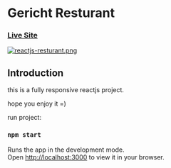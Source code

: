 # Gericht Resturant

### [Live Site](https://hadis-gericht-resturant.netlify.app)

[![reactjs-resturant.png](https://i.postimg.cc/GppjkJf6/reactjs-resturant.png)](https://postimg.cc/18L6S6sK)

## Introduction
this is a fully responsive reactjs project.

hope you enjoy it =)

run project:

### `npm start`

Runs the app in the development mode.\
Open [http://localhost:3000](http://localhost:3000) to view it in your browser.

